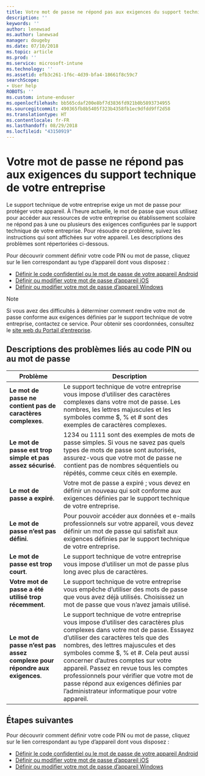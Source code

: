 ```yaml
---
title: Votre mot de passe ne répond pas aux exigences du support technique de votre entreprise | Microsoft Docs
description: ''
keywords: ''
author: lenewsad
ms.author: lanewsad
manager: dougeby
ms.date: 07/10/2018
ms.topic: article
ms.prod: ''
ms.service: microsoft-intune
ms.technology: ''
ms.assetid: efb3c261-1f6c-4d39-bfa4-18661f8c59c7
searchScope:
- User help
ROBOTS: ''
ms.custom: intune-enduser
ms.openlocfilehash: bb565cdaf200e8bf7d3836fd921b0b5893734955
ms.sourcegitcommit: 490365fb8b5405f323b4358fb1ec9dfdd9ff2d58
ms.translationtype: HT
ms.contentlocale: fr-FR
ms.lasthandoff: 08/29/2018
ms.locfileid: "43150919"
---
```

# <a name="your-password-does-not-meet-your-company-supports-requirements"></a>Votre mot de passe ne répond pas aux exigences du support technique de votre entreprise

Le support technique de votre entreprise exige un mot de passe pour protéger votre appareil. À l’heure actuelle, le mot de passe que vous utilisez pour accéder aux ressources de votre entreprise ou établissement scolaire ne répond pas à une ou plusieurs des exigences configurées par le support technique de votre entreprise. Pour résoudre ce problème, suivez les instructions qui sont affichées sur votre appareil. Les descriptions des problèmes sont répertoriées ci-dessous.

Pour découvrir comment définir votre code PIN ou mot de passe, cliquez sur le lien correspondant au type d’appareil dont vous disposez :

- [Définir le code confidentiel ou le mot de passe de votre appareil Android](set-your-pin-or-password-android.md)
- [Définir ou modifier votre mot de passe d’appareil iOS](set-or-change-your-passcode-ios.md)
- [Définir ou modifier votre mot de passe d’appareil Windows](set-or-change-your-password-windows.md)

> [!NOTE]
> Si vous avez des difficultés à déterminer comment rendre votre mot de passe conforme aux exigences définies par le support technique de votre entreprise, contactez ce service. Pour obtenir ses coordonnées, consultez le [site web du Portail d’entreprise](https://go.microsoft.com/fwlink/?linkid=2010980).

## <a name="pin-or-password-issue-descriptions"></a>Descriptions des problèmes liés au code PIN ou au mot de passe

| **Problème** | **Description** |
|-----------------------------------------------------|------------------------------------------------------------------------------------------------------------------------------------------------------------------------------------------------------------------------------------------------------------------------------------------------------------------------------------------------------------|
| **Le mot de passe ne contient pas de caractères complexes**. | Le support technique de votre entreprise vous impose d’utiliser des caractères complexes dans votre mot de passe. Les nombres, les lettres majuscules et les symboles comme $, % et # sont des exemples de caractères complexes. |
| **Le mot de passe est trop simple et pas assez sécurisé**. | 1234 ou 1111 sont des exemples de mots de passe simples. Si vous ne savez pas quels types de mots de passe sont autorisés, assurez-vous que votre mot de passe ne contient pas de nombres séquentiels ou répétés, comme ceux cités en exemple. |
| **Le mot de passe a expiré**. | Votre mot de passe a expiré ; vous devez en définir un nouveau qui soit conforme aux exigences définies par le support technique de votre entreprise. |
| **Le mot de passe n’est pas défini**. | Pour pouvoir accéder aux données et e-mails professionnels sur votre appareil, vous devez définir un mot de passe qui satisfait aux exigences définies par le support technique de votre entreprise. |
| **Le mot de passe est trop court**. | Le support technique de votre entreprise vous impose d’utiliser un mot de passe plus long avec plus de caractères. |
| **Votre mot de passe a été utilisé trop récemment**. | Le support technique de votre entreprise vous empêche d’utiliser des mots de passe que vous avez déjà utilisés. Choisissez un mot de passe que vous n’avez jamais utilisé. |
| **Le mot de passe n’est pas assez complexe pour répondre aux exigences**. | Le support technique de votre entreprise vous impose d’utiliser des caractères plus complexes dans votre mot de passe. Essayez d’utiliser des caractères tels que des nombres, des lettres majuscules et des symboles comme $, % et #. Cela peut aussi concerner d’autres comptes sur votre appareil. Passez en revue tous les comptes professionnels pour vérifier que votre mot de passe répond aux exigences définies par l’administrateur informatique pour votre appareil. |

## <a name="next-steps"></a>Étapes suivantes

Pour découvrir comment définir votre code PIN ou mot de passe, cliquez sur le lien correspondant au type d’appareil dont vous disposez :

- [Définir le code confidentiel ou le mot de passe de votre appareil Android](set-your-pin-or-password-android.md)
- [Définir ou modifier votre mot de passe d’appareil iOS](set-or-change-your-passcode-ios.md)
- [Définir ou modifier votre mot de passe d’appareil Windows](set-or-change-your-password-windows.md)
